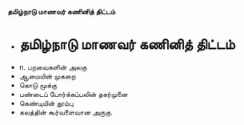 **தமிழ்நாடு மாணவர் கணினித் திட்டம்**
- # தமிழ்நாடு மாணவர் கணினித் திட்டம்
- n. பறவைகளின் அலகு
- ஆமையின் முகறை
- கொடு மூக்கு
- பண்டைப் போர்க்கப்பலின் தகர்முனை
- கெண்டியின் தூம்பு
- கலத்தின் கூர்வளைவான அருகு.

